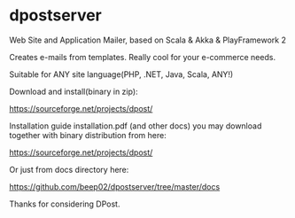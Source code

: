 dpostserver
===========

Web Site and Application Mailer, based on Scala & Akka & PlayFramework 2

Creates e-mails from templates. Really cool for your e-commerce needs.

Suitable for ANY site language(PHP, .NET, Java, Scala, ANY!)



Download and install(binary in zip):

https://sourceforge.net/projects/dpost/

Installation guide installation.pdf (and other docs) you may download together with binary distribution from here:

https://sourceforge.net/projects/dpost/

Or just from docs directory here:

https://github.com/beep02/dpostserver/tree/master/docs



Thanks for considering DPost.


